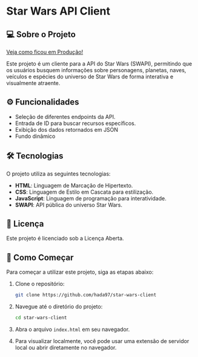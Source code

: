 # Star Wars API Client

## 💻 Sobre o Projeto

[Veja como ficou em Produção!](https://hada97.github.io/star-wars-cliente/)

Este projeto é um cliente para a API do Star Wars (SWAPI), permitindo que os usuários busquem informações sobre personagens, planetas, naves, veículos e espécies do universo de Star Wars de forma interativa e visualmente atraente.

## ⚙️ Funcionalidades

- Seleção de diferentes endpoints da API.
- Entrada de ID para buscar recursos específicos.
- Exibição dos dados retornados em JSON
- Fundo dinâmico

## 🛠 Tecnologias

O projeto utiliza as seguintes tecnologias:
- **HTML**: Linguagem de Marcação de Hipertexto.
- **CSS**: Linguagem de Estilo em Cascata para estilização.
- **JavaScript**: Linguagem de programação para interatividade.
- **SWAPI**: API pública do universo Star Wars.

## 📝 Licença

Este projeto é licenciado sob a Licença Aberta.

## 🚀 Como Começar

Para começar a utilizar este projeto, siga as etapas abaixo:

1. Clone o repositório:
    ```bash
    git clone https://github.com/hada97/star-wars-client
    ```
2. Navegue até o diretório do projeto:
    ```bash
    cd star-wars-client
    ```

3. Abra o arquivo `index.html` em seu navegador.

4. Para visualizar localmente, você pode usar uma extensão de servidor local ou abrir diretamente no navegador.


